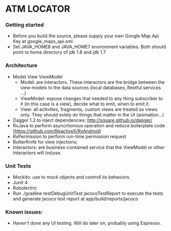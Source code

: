 # ATM LOCATOR
### Getting started
- Before you build the source, please supply your own Google Map Api Key at google_maps_api.xml.
- Set JAVA_HOME8 and JAVA_HOME7 environment variables. Both should point to home directory of jdk 1.8 and jdk 1.7

### Architecture
- Model View ViewModel
    * Model: are interactors.  These interactors are the bridge between the view models to the data sources (local databases, Restful services ...)
    * ViewModel: expose changes that needed to any thing subscriber to it (in this case is a view), decide what to emit, when to emit it.
    * View: all activities, fragments, custom views are treated as views only.  They should solely do things that matter in the UI (animation...)
- Dagger 1.2 to inject dependencies: http://square.github.io/dagger/
- RxJava to perform asyncrhonous operation and reduce boilerplate code (https://github.com/ReactiveX/RxAndroid)
- RxPermission to perform run-time permission request
- ButterKnife for view injections;
- Interactors: are business-contained service that the ViewModel or other Interactors will (re)use.

### Unit Tests
- Mockito: use to mock objects and controll its behaviors.
- Junit 4
- Robolectric
- Run ./gradlew testDebugUnitTest jacocoTestReport to execute the tests and generate jacoco test report at app/build/reports/jacoco

### Known issues:
- Haven't done any UI testing.  Will do later on, probably using Espresso.

